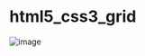 ﻿# html5_css3_grid

![image](https://user-images.githubusercontent.com/90620664/138884249-7f83c3c7-9bc5-4ef4-b16b-6131b7e06b0b.png)
